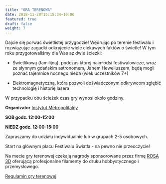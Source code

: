 ```yaml
---
title: "GRA TERENOWA"
date: 2018-11-28T15:15:34+10:00
featured: true
draft: false
weight: 7
---
```

Dajcie się porwać świetlistej przygodzie! Wędrując po terenie festiwalu i rozwiązując zagadki odkryjecie wiele ciekawych faktów o świetle! W tym roku przygotowaliśmy dla Was az dwie ścieżki:

- Świetlikową (familijną), podczas której najmłodsi festiwalowicze, wraz ze słynnym gdańskim astronomem, Janem Heweliuszem, będą mogli poznać tajemnice nocnego nieba (wiek uczestników 7+)

- Elektromagnetyczną, która pozwoli doświadczonym odkrywcom zgłębić technologię i historię lasera


W przypadku obu ścieżek czas gry wynosi około godziny. 



**Organizator**
[Instytut Metropolitalny](https://www.im.edu.pl/)

**SOB godz. 12:00-15:00**

**NIEDZ godz. 12:00-15:00**

Zapraszamy do udziału indywidualnie lub w grupach 2-5 osobowych.

Start na głównym placu Festiwalu Światła - na pewno nie przeoczycie!

Na mecie gry terenowej czekają nagrody sponsorowane przez firmę [ROSA 3D](https://sklep.rosa3d.pl/product-category/pet-g-standard/) oferującą profesjonalne filamenty do druku hobbystycznego i przemysłowego.

[Regulamin gry terenowej](/Regulamin-GRA-TERENOWA-2023.pdf)